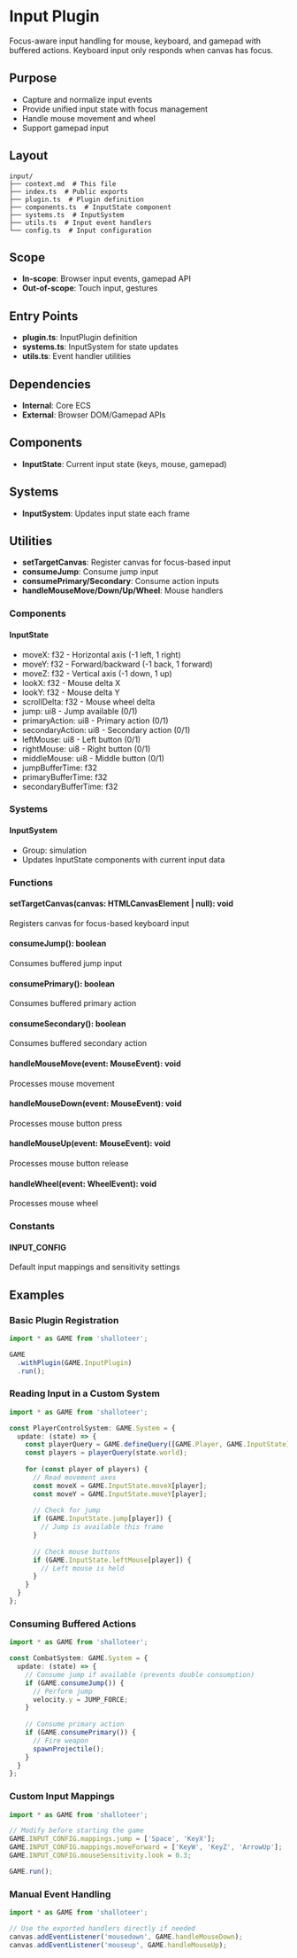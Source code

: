 # Input Plugin

<!-- LLM:OVERVIEW -->
Focus-aware input handling for mouse, keyboard, and gamepad with buffered actions. Keyboard input only responds when canvas has focus.
<!-- /LLM:OVERVIEW -->

## Purpose

- Capture and normalize input events
- Provide unified input state with focus management
- Handle mouse movement and wheel
- Support gamepad input

## Layout

```
input/
├── context.md  # This file
├── index.ts  # Public exports
├── plugin.ts  # Plugin definition
├── components.ts  # InputState component
├── systems.ts  # InputSystem
├── utils.ts  # Input event handlers
└── config.ts  # Input configuration
```

## Scope

- **In-scope**: Browser input events, gamepad API
- **Out-of-scope**: Touch input, gestures

## Entry Points

- **plugin.ts**: InputPlugin definition
- **systems.ts**: InputSystem for state updates
- **utils.ts**: Event handler utilities

## Dependencies

- **Internal**: Core ECS
- **External**: Browser DOM/Gamepad APIs

## Components

- **InputState**: Current input state (keys, mouse, gamepad)

## Systems

- **InputSystem**: Updates input state each frame

## Utilities

- **setTargetCanvas**: Register canvas for focus-based input
- **consumeJump**: Consume jump input
- **consumePrimary/Secondary**: Consume action inputs
- **handleMouseMove/Down/Up/Wheel**: Mouse handlers

<!-- LLM:REFERENCE -->
### Components

#### InputState
- moveX: f32 - Horizontal axis (-1 left, 1 right)
- moveY: f32 - Forward/backward (-1 back, 1 forward)
- moveZ: f32 - Vertical axis (-1 down, 1 up)
- lookX: f32 - Mouse delta X
- lookY: f32 - Mouse delta Y
- scrollDelta: f32 - Mouse wheel delta
- jump: ui8 - Jump available (0/1)
- primaryAction: ui8 - Primary action (0/1)
- secondaryAction: ui8 - Secondary action (0/1)
- leftMouse: ui8 - Left button (0/1)
- rightMouse: ui8 - Right button (0/1)
- middleMouse: ui8 - Middle button (0/1)
- jumpBufferTime: f32
- primaryBufferTime: f32
- secondaryBufferTime: f32

### Systems

#### InputSystem
- Group: simulation
- Updates InputState components with current input data

### Functions

#### setTargetCanvas(canvas: HTMLCanvasElement | null): void
Registers canvas for focus-based keyboard input

#### consumeJump(): boolean
Consumes buffered jump input

#### consumePrimary(): boolean
Consumes buffered primary action

#### consumeSecondary(): boolean
Consumes buffered secondary action

#### handleMouseMove(event: MouseEvent): void
Processes mouse movement

#### handleMouseDown(event: MouseEvent): void
Processes mouse button press

#### handleMouseUp(event: MouseEvent): void
Processes mouse button release

#### handleWheel(event: WheelEvent): void
Processes mouse wheel

### Constants

#### INPUT_CONFIG
Default input mappings and sensitivity settings
<!-- /LLM:REFERENCE -->

<!-- LLM:EXAMPLES -->
## Examples

### Basic Plugin Registration

```typescript
import * as GAME from 'shalloteer';

GAME
  .withPlugin(GAME.InputPlugin)
  .run();
```

### Reading Input in a Custom System

```typescript
import * as GAME from 'shalloteer';

const PlayerControlSystem: GAME.System = {
  update: (state) => {
    const playerQuery = GAME.defineQuery([GAME.Player, GAME.InputState]);
    const players = playerQuery(state.world);
    
    for (const player of players) {
      // Read movement axes
      const moveX = GAME.InputState.moveX[player];
      const moveY = GAME.InputState.moveY[player];
      
      // Check for jump
      if (GAME.InputState.jump[player]) {
        // Jump is available this frame
      }
      
      // Check mouse buttons
      if (GAME.InputState.leftMouse[player]) {
        // Left mouse is held
      }
    }
  }
};
```

### Consuming Buffered Actions

```typescript
import * as GAME from 'shalloteer';

const CombatSystem: GAME.System = {
  update: (state) => {
    // Consume jump if available (prevents double consumption)
    if (GAME.consumeJump()) {
      // Perform jump
      velocity.y = JUMP_FORCE;
    }
    
    // Consume primary action
    if (GAME.consumePrimary()) {
      // Fire weapon
      spawnProjectile();
    }
  }
};
```

### Custom Input Mappings

```typescript
import * as GAME from 'shalloteer';

// Modify before starting the game
GAME.INPUT_CONFIG.mappings.jump = ['Space', 'KeyX'];
GAME.INPUT_CONFIG.mappings.moveForward = ['KeyW', 'KeyZ', 'ArrowUp'];
GAME.INPUT_CONFIG.mouseSensitivity.look = 0.3;

GAME.run();
```

### Manual Event Handling

```typescript
import * as GAME from 'shalloteer';

// Use the exported handlers directly if needed
canvas.addEventListener('mousedown', GAME.handleMouseDown);
canvas.addEventListener('mouseup', GAME.handleMouseUp);
```
<!-- /LLM:EXAMPLES -->
